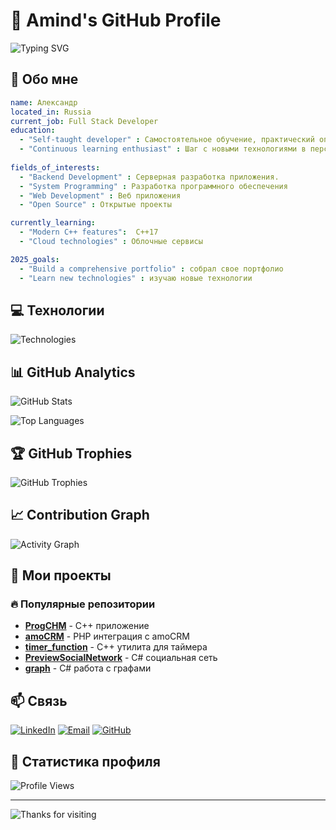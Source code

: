 # 🎯 Amind's GitHub Profile

![Typing SVG](https://readme-typing-svg.herokuapp.com?font=Fira+Code&size=30&pause=1000&color=00D4FF&center=true&vCenter=true&width=600&lines=Full+Stack+Developer;%7C+PHP+%7C+C%23;Building+Amazing+Projects;Open+Source+Contributor)


## 🚀 Обо мне

```yaml
name: Александр
located_in: Russia
current_job: Full Stack Developer
education: 
  - "Self-taught developer" : Самостоятельное обучение, практический опыт, неприрывное развитие.
  - "Continuous learning enthusiast" : Шаг с новыми технологиями в перспективу будущего. 
  
fields_of_interests:
  - "Backend Development" : Серверная разработка приложения.
  - "System Programming" : Разработка программного обеспечения
  - "Web Development" : Веб приложения
  - "Open Source" : Открытые проекты

currently_learning:
  - "Modern C++ features":  C++17
  - "Cloud technologies" : Облочные сервисы

2025_goals: 
  - "Build a comprehensive portfolio" : собрал свое портфолио
  - "Learn new technologies" : изучаю новые технологии
```

## 💻 Технологии

![Technologies](https://skillicons.dev/icons?i=cpp,php,cs,git,github,linux,vscode)

## 📊 GitHub Analytics

![GitHub Stats](https://github-readme-stats.vercel.app/api?username=amindlog&show_icons=true&theme=radical&hide_border=true&count_private=true)

![Top Languages](https://github-readme-stats.vercel.app/api/top-langs/?username=amindlog&layout=compact&theme=radical&hide_border=true)

## 🏆 GitHub Trophies

![GitHub Trophies](https://github-profile-trophy.vercel.app/?username=amindlog&theme=radical&no-frame=true&column=7)

## 📈 Contribution Graph

![Activity Graph](https://github-readme-activity-graph.vercel.app/graph?username=amindlog&theme=radical&hide_border=true)

## 🎯 Мои проекты

### 🔥 Популярные репозитории

- **[ProgCHM](https://github.com/amindlog/ProgCHM)** - C++ приложение
- **[amoCRM](https://github.com/amindlog/amoCRM)** - PHP интеграция с amoCRM
- **[timer_function](https://github.com/amindlog/timer_function)** - C++ утилита для таймера
- **[PreviewSocialNetwork](https://github.com/amindlog/PreviewSocialNetwork)** - C# социальная сеть
- **[graph](https://github.com/amindlog/graph)** - C# работа с графами

## 📫 Связь

[![LinkedIn](https://img.shields.io/badge/LinkedIn-0077B5?style=for-the-badge&logo=linkedin&logoColor=white)](https://linkedin.com/in/amindlog)
[![Email](https://img.shields.io/badge/Email-D14836?style=for-the-badge&logo=gmail&logoColor=white)](mailto:your-email@example.com)
[![GitHub](https://img.shields.io/badge/GitHub-100000?style=for-the-badge&logo=github&logoColor=white)](https://github.com/amindlog)

## 🎨 Статистика профиля

![Profile Views](https://komarev.com/ghpvc/?username=amindlog&style=flat-square&color=blue)

---

![Thanks for visiting](https://readme-typing-svg.herokuapp.com?font=Fira+Code&pause=1000&color=00D4FF&center=true&vCenter=true&width=435&lines=Thanks+for+visiting!;Feel+free+to+connect+with+me!)
